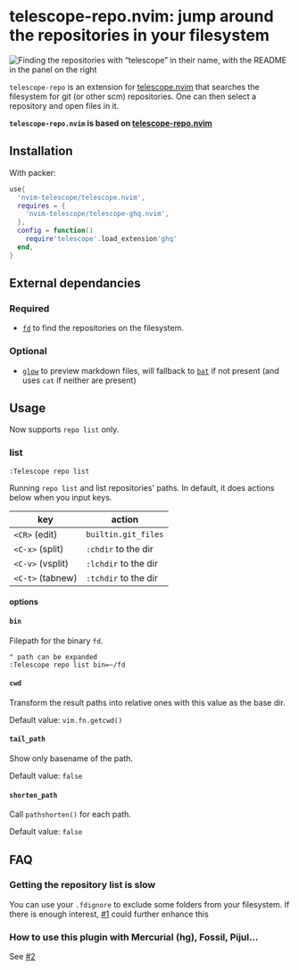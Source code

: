# telescope-repo.nvim: jump around the repositories in your filesystem

![Finding the repositories with “telescope” in their name, with the README in the panel on the right](https://user-images.githubusercontent.com/7347374/126880459-a4dcd9cd-ed96-4dc0-8b95-a3f1b240d64e.png)


`telescope-repo` is an extension for [telescope.nvim][] that searches the filesystem for git (or other scm) repositories. One can then select a repository and open files in it.

[telescope.nvim]: https://github.com/nvim-telescope/telescope.nvim

**`telescope-repo.nvim` is based on [telescope-repo.nvim](https://github.com/nvim-telescope/telescope-ghq.nvim)**

## Installation

With packer:
```lua
use{
  'nvim-telescope/telescope.nvim',
  requires = {
    'nvim-telescope/telescope-ghq.nvim',
  },
  config = function()
    require'telescope'.load_extension'ghq'
  end,
}
```

## External dependancies

### Required

- [`fd`][] to find the repositories on the filesystem.

[`fd`]: https://github.com/sharkdp/fd

### Optional

- [`glow`][] to preview markdown files, will fallback to [`bat`][] if not present (and uses `cat` if neither are present)

[`glow`]: https://github.com/charmbracelet/glow
[`bat`]: https://github.com/sharkdp/bat

## Usage

Now supports `repo list` only.

### list

`:Telescope repo list`

Running `repo list` and list repositories' paths. In default, it does actions below when you input keys.

| key              | action               |
|------------------|----------------------|
| `<CR>` (edit)    | `builtin.git_files`  |
| `<C-x>` (split)  | `:chdir` to the dir  |
| `<C-v>` (vsplit) | `:lchdir` to the dir |
| `<C-t>` (tabnew) | `:tchdir` to the dir |

#### options

#### `bin`

Filepath for the binary `fd`.

```vim
" path can be expanded
:Telescope repo list bin=~/fd
```

#### `cwd`

Transform the result paths into relative ones with this value as the base dir.

Default value: `vim.fn.getcwd()`

#### `tail_path`

Show only basename of the path.

Default value: `false`

#### `shorten_path`

Call `pathshorten()` for each path.

Default value: `false`

## FAQ

### Getting the repository list is slow

You can use your `.fdignore` to exclude some folders from your filesystem. If there is enough interest, [#1](https://github.com/cljoly/telescope-repo.nvim/issues/1) could further enhance this

### How to use this plugin with Mercurial (hg), Fossil, Pijul…

See [#2](https://github.com/cljoly/telescope-repo.nvim/issues/2)
